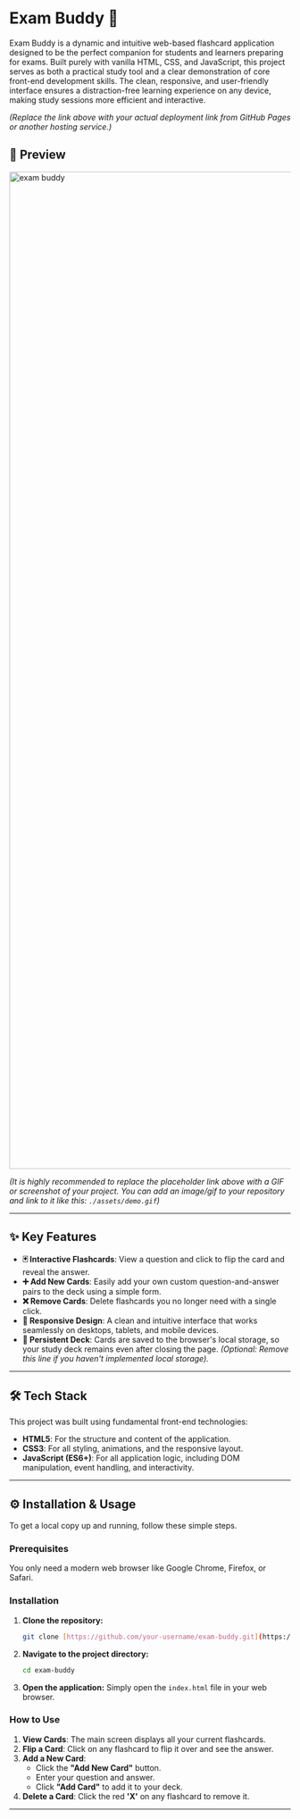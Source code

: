 # Exam Buddy 📝


Exam Buddy is a dynamic and intuitive web-based flashcard application designed to be the perfect companion for students and learners preparing for exams. Built purely with vanilla HTML, CSS, and JavaScript, this project serves as both a practical study tool and a clear demonstration of core front-end development skills. The clean, responsive, and user-friendly interface ensures a distraction-free learning experience on any device, making study sessions more efficient and interactive.


*(Replace the link above with your actual deployment link from GitHub Pages or another hosting service.)*

## 📸 Preview

<img width="1208" height="1786" alt="exam buddy" src="https://github.com/user-attachments/assets/6ea2bc30-0639-4b3a-a652-d24c697a79fc" />

*(It is highly recommended to replace the placeholder link above with a GIF or screenshot of your project. You can add an image/gif to your repository and link to it like this: `./assets/demo.gif`)*

---

## ✨ Key Features

* **🃏 Interactive Flashcards**: View a question and click to flip the card and reveal the answer.
* **➕ Add New Cards**: Easily add your own custom question-and-answer pairs to the deck using a simple form.
* **❌ Remove Cards**: Delete flashcards you no longer need with a single click.
* **📱 Responsive Design**: A clean and intuitive interface that works seamlessly on desktops, tablets, and mobile devices.
* **💾 Persistent Deck**: Cards are saved to the browser's local storage, so your study deck remains even after closing the page. *(Optional: Remove this line if you haven't implemented local storage).*

---

## 🛠️ Tech Stack

This project was built using fundamental front-end technologies:

* **HTML5**: For the structure and content of the application.
* **CSS3**: For all styling, animations, and the responsive layout.
* **JavaScript (ES6+)**: For all application logic, including DOM manipulation, event handling, and interactivity.

---

## ⚙️ Installation & Usage

To get a local copy up and running, follow these simple steps.

### Prerequisites

You only need a modern web browser like Google Chrome, Firefox, or Safari.

### Installation

1.  **Clone the repository:**
    ```bash
    git clone [https://github.com/your-username/exam-buddy.git](https://github.com/your-username/exam-buddy.git)
    ```
2.  **Navigate to the project directory:**
    ```bash
    cd exam-buddy
    ```
3.  **Open the application:**
    Simply open the `index.html` file in your web browser.

### How to Use

1.  **View Cards**: The main screen displays all your current flashcards.
2.  **Flip a Card**: Click on any flashcard to flip it over and see the answer.
3.  **Add a New Card**:
    * Click the **"Add New Card"** button.
    * Enter your question and answer.
    * Click **"Add Card"** to add it to your deck.
4.  **Delete a Card**: Click the red **'X'** on any flashcard to remove it.

---





